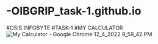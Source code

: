 # -OIBGRIP_task-1.github.io
#OSIS INFOBYTE
#TASK-1
#MY CALCULATOR
![My Calculator - Google Chrome 12_4_2022 9_59_42 PM](https://user-images.githubusercontent.com/104887360/205503120-89c05938-202a-4d49-b158-9014642733f8.png)
